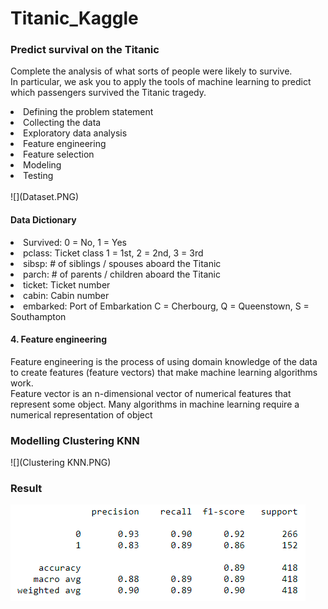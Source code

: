 # Titanic_Kaggle

### Predict survival on the Titanic
Complete the analysis of what sorts of people were likely to survive.<br>
In particular, we ask you to apply the tools of machine learning to predict which passengers survived the Titanic tragedy.

<li>Defining the problem statement</li>
<li>Collecting the data</li>
<li>Exploratory data analysis</li>
<li>Feature engineering</li>
<li>Feature selection</li>
<li>Modeling</li>
<li>Testing</li>
<br>
![](Dataset.PNG)

#### Data Dictionary
<li>Survived: 0 = No, 1 = Yes</li>
<li>pclass: Ticket class 1 = 1st, 2 = 2nd, 3 = 3rd</li>
<li>sibsp: # of siblings / spouses aboard the Titanic</li>
<li>parch: # of parents / children aboard the Titanic</li>
<li>ticket: Ticket number</li>
<li>cabin: Cabin number</li>
<li>embarked: Port of Embarkation C = Cherbourg, Q = Queenstown, S = Southampton</li>

#### 4. Feature engineering
Feature engineering is the process of using domain knowledge of the data
to create features (feature vectors) that make machine learning algorithms work.<br>
Feature vector is an n-dimensional vector of numerical features that represent some object.
Many algorithms in machine learning require a numerical representation of object

### Modelling Clustering KNN
![](Clustering KNN.PNG)

### Result
![](Result.PNG)
